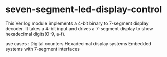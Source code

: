 # seven-segment-led-display-control
This Verilog module implements a 4-bit binary to 7-segment display decoder. It takes a 4-bit input and drives a 7-segment display to show hexadecimal digits(0-9, a-f).

use cases :
Digital counters
Hexadecimal display systems
Embedded systems with 7-segment interfaces
